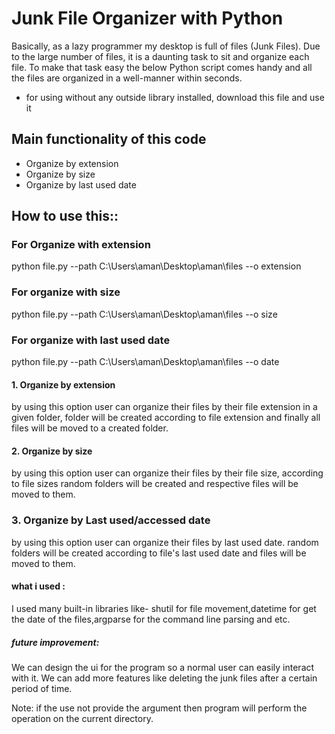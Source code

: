 # Junk File Organizer with Python
Basically, as a lazy programmer my desktop is full of files (Junk Files). Due to the large number of files, it is a daunting task to sit and organize each file. To make that task easy the below Python script comes handy and all the files are organized in a well-manner within seconds.

* for using without any outside library installed, download this file and use it



## Main functionality of this code
 *  Organize by extension
 * Organize by size
 * Organize by last used date


## How to use this::

### For Organize with extension
python file.py --path C:\Users\aman\Desktop\aman\files --o extension 

### For organize with size
python file.py --path C:\Users\aman\Desktop\aman\files --o size 

### For organize with last used date
python file.py --path C:\Users\aman\Desktop\aman\files --o date 


#### 1. Organize by extension
by using this option user can organize their files by their file extension in a given folder, folder will be created according to file extension and finally all files will be moved to a created folder.


#### 2. Organize by size
by using this option user can organize their files by their file size, according to file sizes random folders will be created and respective files will be moved to them.


### 3. Organize by Last used/accessed date
by using this option user can organize their files by last used date. random folders will be created according to file's last used date and files will be moved to them.


#### what i used :
I used many built-in libraries like- shutil for file movement,datetime for get the date of the files,argparse for the command line parsing and etc.


##### future improvement:
We can design the ui for the program so a normal user can easily interact with it.
We can add more features like deleting the junk files after a certain period of time.


Note: if the use not provide the argument then program will perform the operation on the current directory.